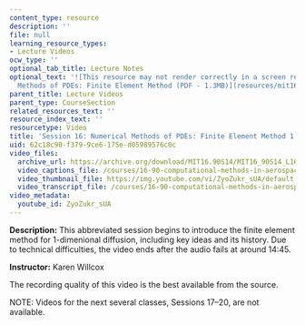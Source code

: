 ```yaml
---
content_type: resource
description: ''
file: null
learning_resource_types:
- Lecture Videos
ocw_type: ''
optional_tab_title: Lecture Notes
optional_text: '![This resource may not render correctly in a screen reader.](/images/inacessible.gif)[Numerical
  Methods of PDEs: Finite Element Method (PDF - 1.3MB)](resources/mit16_90s14_lecture16-18)'
parent_title: Lecture Videos
parent_type: CourseSection
related_resources_text: ''
resource_index_text: ''
resourcetype: Video
title: 'Session 16: Numerical Methods of PDEs: Finite Element Method 1'
uid: 62c18c90-f379-9ce6-175e-d05989576c0c
video_files:
  archive_url: https://archive.org/download/MIT16.90S14/MIT16_90S14_L16_300k.mp4
  video_captions_file: /courses/16-90-computational-methods-in-aerospace-engineering-spring-2014/cb166c496afc527eb0d290588ea4aa31_ZyoZukr_sUA.vtt
  video_thumbnail_file: https://img.youtube.com/vi/ZyoZukr_sUA/default.jpg
  video_transcript_file: /courses/16-90-computational-methods-in-aerospace-engineering-spring-2014/cfbf081a91664026418725774ef666bb_ZyoZukr_sUA.pdf
video_metadata:
  youtube_id: ZyoZukr_sUA
---
```


**Description:** This abbreviated session begins to introduce the finite element method for 1-dimenional diffusion, including key ideas and its history. Due to technical difficulties, the video ends after the audio fails at around 14:45.

**Instructor:** Karen Willcox

The recording quality of this video is the best available from the source.

NOTE: Videos for the next several classes, Sessions 17–20, are not available.